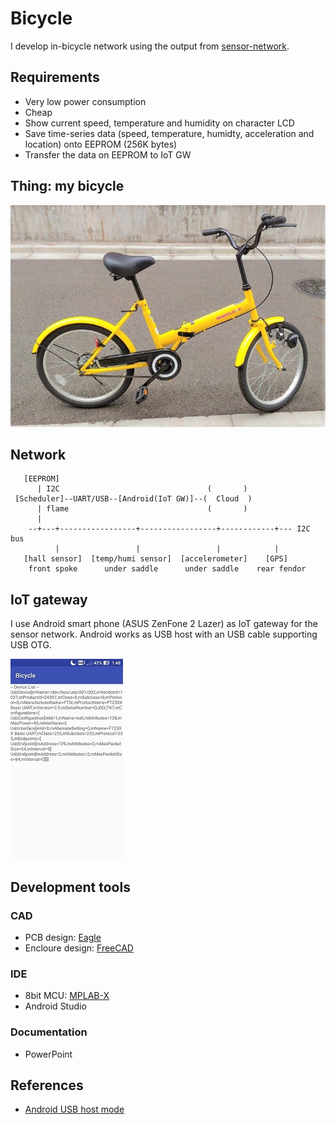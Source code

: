 # Bicycle

I develop in-bicycle network using the output from [sensor-network](https://github.com/araobp/sensor-network).

## Requirements

- Very low power consumption
- Cheap
- Show current speed, temperature and humidity on character LCD
- Save time-series data (speed, temperature, humidty, acceleration and location) onto EEPROM (256K bytes)
- Transfer the data on EEPROM to IoT GW

## Thing: my bicycle

![bicycle](./doc/bicycle.jpg)

## Network

```
   [EEPROM]      
      | I2C                                 (       )
 [Scheduler]--UART/USB--[Android(IoT GW)]--(  Cloud  )
      | flame                               (       )
      |                                                                                                
    --+---+-----------------+-----------------+------------+--- I2C bus
          |                 |                 |            |      
   [hall sensor]  [temp/humi sensor]  [accelerometer]    [GPS]
    front spoke      under saddle      under saddle    rear fendor
```

## IoT gateway

I use Android smart phone (ASUS ZenFone 2 Lazer) as IoT gateway for the sensor network. Android works as USB host with an USB cable supporting USB OTG.

![screenshot](./doc/Screenshot_20170701-014814.jpg)

## Development tools

### CAD
- PCB design: [Eagle](https://www.autodesk.com/products/eagle/overview)
- Encloure design: [FreeCAD](https://www.freecadweb.org/)

### IDE
- 8bit MCU: [MPLAB-X](http://www.microchip.com/mplab/mplab-x-ide)
- Android Studio

### Documentation
- PowerPoint

## References
- [Android USB host mode](http://relativelayout.hatenablog.com/entry/2016/08/12/085051)
